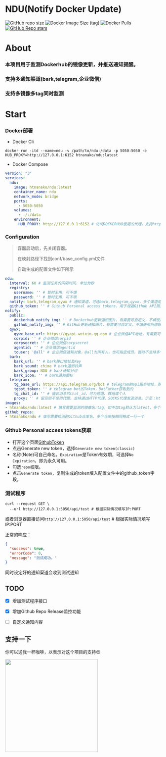 # NDU(Notify Docker Update)

![GitHub repo size](https://img.shields.io/github/repo-size/htnanako/ndu)
![Docker Image Size (tag)](https://img.shields.io/docker/image-size/htnanako/ndu/latest)
![Docker Pulls](https://img.shields.io/docker/pulls/htnanako/ndu)
[![GitHub Repo stars](https://img.shields.io/github/stars/htnanako/ndu?style=social)](https://github.com/htnanako/ndu/stargazers)

# About

### 本项目用于监测Dockerhub的镜像更新，并推送通知提醒。
### 支持多通知渠道(bark,telegram,企业微信)
### 支持多镜像多tag同时监测

# Start

### Docker部署

- Docker Cli
```shell
docker run -itd --name=ndu -v /path/to/ndu:/data -p 5050:5050 -e HUB_PROXY=http://127.0.0.1:6152 htnanako/ndu:latest
```

- Docker Compose
```yaml
version: "3"
services:
  ndu:
    image: htnanako/ndu:latest
    container_name: ndu
    network_mode: bridge
    ports:
      - 5050:5050
    volumes:
      - ./:/data
    environment:
      HUB_PROXY: http://127.0.0.1:6152 # 访问DOCKERHUB使用的代理，支持http,sock5
```

### Configuration

> 容器启动后，先关闭容器。
> 
> 在映射路径下找到conf/base_config.yml文件
> 
> 自动生成的配置文件如下所示

```yaml
ndu:
  interval: 60 # 监测任务的间隔时间，单位为秒
  registry:
    username: '' # 暂时无用，可不填
    password: '' # 暂时无用，可不填
  notify: bark,telegram,qywx # 通知渠道，可选bark,telegram,qywx，多个渠道用逗号分隔
  github_token: '' # Github Personal access tokens，用于规避Github API限流，获取方式看下面，可不填
notify:
  public:
    dockerhub_notify_img: '' # Dockerhub更新通知图片，有需要可自定义，不填使用系统默认图
    github_notify_img: '' # GitHub更新通知图片，有需要可自定义，不填使用系统默认图
  qywx:
    qywx_base_url: https://qyapi.weixin.qq.com # 企业微信API地址，有需要可自定义
    corpid: '' # 企业微信corpid
    corpsecret: '' # 企业微信corpsecret
    agentid: '' # 企业微信agentid
    touser: '@all' # 企业微信通知对象，@all为所有人，也可指定成员，暂时不支持多个
  bark:
    bark_url: '' # bark接口地址及Key
    bark_sound: chime # bark通知铃声
    bark_group: NDU # bark通知分组
    bark_icon: '' # bark通知图标
  telegram:
    tg_base_url: https://api.telegram.org/bot # telegram的api服务地址，默认是官方，可以改为自建
    tgbot_token: '' # telegram bot的Token，BotFather获取到的
    tg_chat_id: '' # 接收消息的chat_id，可为频道、群组或个人
    proxy: '' # 留空则不使用代理。支持通过HTTP代理、SOCKS代理发送消息。示范：http://localhost:8030 或 socks5://user:pass@host:port
images:
- htnanako/ndu:latest # 填写需要监测的镜像名:tag，如不加tag默认为latest，多个镜像按相同格式一行一个
github_repos:
- htnanako/ndu # 填写需要检测的Github仓库名，多个仓库按相同格式一行一个
```


### Github Personal access tokens获取
- 打开这个页面[GithubToken](https://github.com/settings/tokens)
- 点击Generate new token，选择`Generate new token(classic)`
- 名称(Note)可自己命名，`Expiration`是Token有效期，可选择`No Expiration`，即为永久可用。
- 勾选`repo`权限。
- 点击`Generate token`，复制生成的token填入配置文件中的github_token字段。

### 测试程序
```shell
curl --request GET \
  --url http://127.0.0.1:5050/api/test # 根据实际情况填写IP:PORT
```

或者浏览器直接访问`http://127.0.0.1:5050/api/test` # 根据实际情况填写IP:PORT

正常的响应：
```json
{
  "success": true,
  "errorCode": 0,
  "message": "测试成功。"
}
```
同时设定好的通知渠道会收到测试通知


## TODO
- [x] 增加测试程序接口
- [x] 增加Github Repo Release监控功能
- [ ] 自定义通知内容


## 支持一下

你可以送我一杯咖啡，以表示对这个项目的支持😉

<img src="https://nanako-1253183981.cos.ap-guangzhou.myqcloud.com/public-IMG/bmc_qr.png" width="300" />
